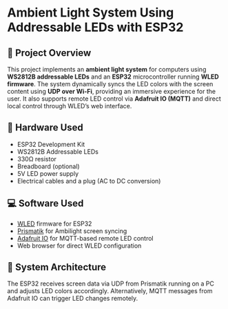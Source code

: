 # Ambient Light System Using Addressable LEDs with ESP32

## 📌 Project Overview

This project implements an **ambient light system** for computers using **WS2812B addressable LEDs** and an **ESP32** microcontroller running **WLED firmware**. The system dynamically syncs the LED colors with the screen content using **UDP over Wi-Fi**, providing an immersive experience for the user. It also supports remote LED control via **Adafruit IO (MQTT)** and direct local control through WLED’s web interface.

## 🔧 Hardware Used

- ESP32 Development Kit
- WS2812B Addressable LEDs
- 330Ω resistor
- Breadboard (optional)
- 5V LED power supply
- Electrical cables and a plug (AC to DC conversion)

## 💻 Software Used

- [WLED](https://kno.wled.ge/) firmware for ESP32  
- [Prismatik](https://github.com/psieg/Lightpack) for Ambilight screen syncing  
- [Adafruit IO](https://io.adafruit.com/) for MQTT-based remote LED control  
- Web browser for direct WLED configuration  

## 📐 System Architecture

The ESP32 receives screen data via UDP from Prismatik running on a PC and adjusts LED colors accordingly. Alternatively, MQTT messages from Adafruit IO can trigger LED changes remotely.

